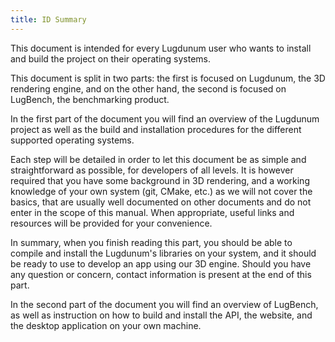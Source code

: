 ```yaml
---
title: ID Summary
---
```


This document is intended for every Lugdunum user who wants to install and build the project on their operating systems.

This document is split in two parts: the first is focused on Lugdunum, the 3D rendering engine, and on the other hand, the second is focused on LugBench, the benchmarking product.

In the first part of the document you will find an overview of the Lugdunum project as well as the build and installation procedures for the different supported operating systems.

Each step will be detailed in order to let this document be as simple and straightforward as possible, for developers of all levels. It is however required that you have some background in 3D rendering, and a working knowledge of your own system (git, CMake, etc.) as we will not cover the basics, that are usually well documented on other documents and do not enter in the scope of this manual. When appropriate, useful links and resources will be provided for your convenience.

In summary, when you finish reading this part, you should be able to compile and install the Lugdunum's libraries on your system, and it should be ready to use to develop an app using our 3D engine.
Should you have any question or concern, contact information is present at the end of this part.

In the second part of the document you will find an overview of LugBench, as well as instruction on how to build and install the API, the website, and the desktop application on your own machine.